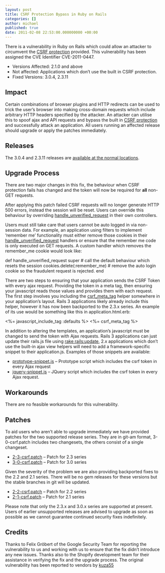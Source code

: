 ```yaml
---
layout: post
title: CSRF Protection Bypass in Ruby on Rails
categories: []
author: michael
published: true
date: 2011-02-08 22:53:00.000000000 +00:00
---
```

<p>There is a vulnerability in Ruby on Rails which could allow an attacker to circumvent the <a href="http://guides.rubyonrails.org/security.html#cross-site-request-forgery-csrf"><span class="caps">CSRF</span> protection</a> provided.  This vulnerability has been assigned the <span class="caps">CVE</span> Identifier <span class="caps">CVE</span>-2011-0447.</p>
<ul>
	<li>Versions Affected:  2.1.0 and above</li>
	<li>Not affected:       Applications which don&#8217;t use the built in <span class="caps">CSRF</span> protection.</li>
	<li>Fixed Versions:     3.0.4, 2.3.11</li>
</ul>
<h2>Impact</h2>
<p>Certain combinations of browser plugins and <span class="caps">HTTP</span> redirects can be used to trick the user&#8217;s browser into making cross-domain requests which include arbitrary <span class="caps">HTTP</span> headers specified by the attacker.  An attacker can utilise this to spoof ajax and <span class="caps">API</span> requests and bypass the built in <a href="http://guides.rubyonrails.org/security.html#cross-site-request-forgery-csrf"><span class="caps">CSRF</span> protection</a> and successfully attack an application.  All users running an affected release should upgrade or apply the patches immediately.</p>
<h2>Releases</h2>
<p>The 3.0.4 and 2.3.11 releases are <a href="http://weblog.rubyonrails.org/2011/2/8/new-releases-2-3-11-and-3-0-4">available at the normal locations</a>.</p>
<h2>Upgrade Process</h2>
<p>There are two major changes in this fix,  the behaviour when <span class="caps">CSRF</span> protection fails has changed and the token will now be required for <strong>all</strong> non-<span class="caps">GET</span> requests.</p>
<p>After applying this patch failed <span class="caps">CSRF</span> requests will no longer generate <span class="caps">HTTP</span> 500 errors, instead the session will be reset.  Users can override this behaviour by overriding <ins>handle_unverified_request</ins> in their own controllers.</p>
<p>Users must still take care that users cannot be auto logged in via non-session data.  For example, an application using filters to implement &#8216;remember me&#8217; functionality must either remove those cookies in their <ins>handle_unverified_request</ins> handlers or ensure that the remember me code is only executed on <span class="caps">GET</span> requests.  A custom handler which removes the remember_me cookie would look like:</p>
def handle_unverified_request
super # call the default behaviour which resets the session
cookies.delete(:remember_me) # remove the auto login cookie so the fraudulent request is rejected.
end
<p>There are two steps to ensuring that your application sends the <span class="caps">CSRF</span> Token with every ajax request.  Providing the token in a meta tag,  then ensuring your javascript reads those values and provides them with each request.  The first step involves you including the <ins>csrf_meta_tag</ins> helper somewhere in your application&#8217;s layout.  Rails 3 applications likely already include this helper, however it has now been backported to the 2.3.x series.  An example of its use would be something like this in application.html.erb:</p>
&lt;%= javascript_include_tag :defaults %&gt;
&lt;%= csrf_meta_tag %&gt;
<p>In addition to altering the templates, an application&#8217;s javascript must be changed to send the token with Ajax requests.  Rails 3 applications can just update their rails.js file using <ins>rake rails:update</ins>, 2.x applications which don&#8217;t use the built-in ajax view helpers will need to add a framework-specific snippet to their application.js.  Examples of those snippets are available:</p>
<ul>
	<li><a href="/assets/2011/2/8/prototype-snippet.js">prototype-snippet.js</a> &#8211; Prototype script which includes the csrf token in every Ajax request</li>
	<li><a href="/assets/2011/2/8/jquery-snippet.js">jquery-snippet.js</a> &#8211; JQuery script which includes the csrf token in every Ajax request.</li>
</ul>
<h2>Workarounds</h2>
<p>There are no feasible workarounds for this vulnerability.</p>
<h2>Patches</h2>
<p>To aid users who aren&#8217;t able to upgrade immediately we have provided patches for the two supported release series.  They are in git-am format, 3-0-csrf.patch includes two changesets, the others consist of a single changeset.</p>
<ul>
	<li><a href="/assets/2011/2/8/2-3-csrf.patch">2-3-csrf.patch</a> &#8211; Patch for 2.3 series</li>
	<li><a href="/assets/2011/2/8/3-0-csrf.patch">3-0-csrf.patch</a> &#8211; Patch for 3.0 series</li>
</ul>
<p>Given the severity of the problem we are also providing backported fixes to the 2.2 and 2.1 series. There will be no gem releases for these versions but the stable branches in git will be updated.</p>
<ul>
	<li><a href="/assets/2011/2/8/2-2-csrf.patch">2-2-csrf.patch</a> &#8211; Patch for 2.2 series</li>
	<li><a href="/assets/2011/2/8/2-1-csrf.patch">2-1-csrf.patch</a> &#8211; Patch for 2.1 series</li>
</ul>
<p>Please note that only the 2.3.x and 3.0.x series are supported at present.  Users of earlier unsupported releases are advised to upgrade as soon as possible as we cannot guarantee continued security fixes indefinitely.</p>
<h2>Credits</h2>
<p>Thanks to Felix Gröbert of the Google Security Team for reporting the vulnerability to us and working with us to ensure that the fix didn&#8217;t introduce any new issues.  Thanks also to the Shopify development team for their assistance in verifying the fix and the upgrade process.  The original vulnerability has been reported to vendors by <a href="kuza55@gmail.com">kuza55</a></p>